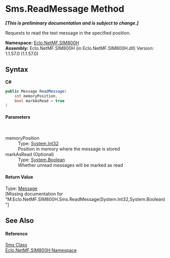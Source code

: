 # Sms.ReadMessage Method 
 _**\[This is preliminary documentation and is subject to change.\]**_

Requests to read the text message in the specified position.

**Namespace:**&nbsp;<a href="N_Eclo_NetMF_SIM800H">Eclo.NetMF.SIM800H</a><br />**Assembly:**&nbsp;Eclo.NetMF.SIM800H (in Eclo.NetMF.SIM800H.dll) Version: 1.1.57.0 (1.1.57.0)

## Syntax

**C#**<br />
``` C#
public Message ReadMessage(
	int memoryPosition,
	bool markAsRead = true
)
```


#### Parameters
&nbsp;<dl><dt>memoryPosition</dt><dd>Type: <a href="http://msdn2.microsoft.com/en-us/library/td2s409d" target="_blank">System.Int32</a><br />Position in memory where the message is stored</dd><dt>markAsRead (Optional)</dt><dd>Type: <a href="http://msdn2.microsoft.com/en-us/library/a28wyd50" target="_blank">System.Boolean</a><br />Whether unread messages will be marked as read</dd></dl>

#### Return Value
Type: <a href="T_Eclo_NetMF_SIM800H_Message">Message</a><br />\[Missing <returns> documentation for "M:Eclo.NetMF.SIM800H.Sms.ReadMessage(System.Int32,System.Boolean)"\]

## See Also


#### Reference
<a href="T_Eclo_NetMF_SIM800H_Sms">Sms Class</a><br /><a href="N_Eclo_NetMF_SIM800H">Eclo.NetMF.SIM800H Namespace</a><br />
